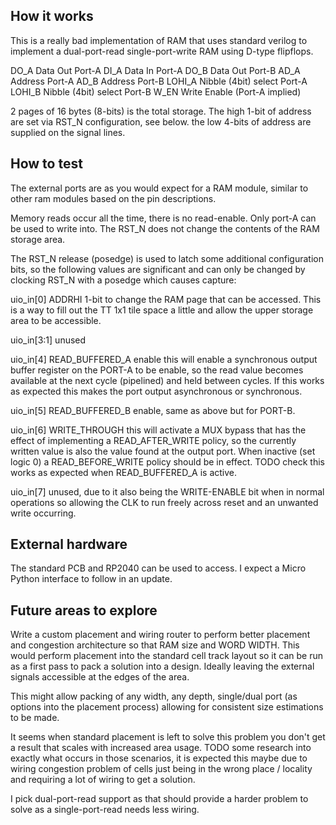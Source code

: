 <!---

This file is used to generate your project datasheet. Please fill in the information below and delete any unused
sections.

You can also include images in this folder and reference them in the markdown. Each image must be less than
512 kb in size, and the combined size of all images must be less than 1 MB.
-->

## How it works

This is a really bad implementation of RAM that uses standard verilog to
implement a dual-port-read single-port-write RAM using D-type flipflops.

DO_A Data Out Port-A
DI_A Data In Port-A
DO_B Data Out Port-B
AD_A Address Port-A
AD_B Address Port-B
LOHI_A Nibble (4bit) select Port-A
LOHI_B Nibble (4bit) select Port-B
W_EN Write Enable (Port-A implied)

2 pages of 16 bytes (8-bits) is the total storage.  The high 1-bit of
address are set via RST_N configuration, see below.  the low 4-bits of
address are supplied on the signal lines.

## How to test

The external ports are as you would expect for a RAM module, similar to
other ram modules based on the pin descriptions.

Memory reads occur all the time, there is no read-enable.
Only port-A can be used to write into.
The RST_N does not change the contents of the RAM storage area.

The RST_N release (posedge) is used to latch some additional configuration
bits, so the following values are significant and can only be changed by
clocking RST_N with a posedge which causes capture:

uio_in[0] ADDRHI 1-bit to change the RAM page that can be accessed.  This
is a way to fill out the TT 1x1 tile space a little and allow the upper
storage area to be accessible.

uio_in[3:1] unused

uio_in[4] READ_BUFFERED_A enable this will enable a synchronous output buffer
register on the PORT-A to be enable, so the read value becomes available at
the next cycle (pipelined) and held between cycles.  If this works as
expected this makes the port output asynchronous or synchronous.

uio_in[5] READ_BUFFERED_B enable, same as above but for PORT-B.

uio_in[6] WRITE_THROUGH this will activate a MUX bypass that has the effect
of implementing a READ_AFTER_WRITE policy, so the currently written value is
also the value found at the output port.  When inactive (set logic 0) a
READ_BEFORE_WRITE policy should be in effect.  TODO check this works as
expected when READ_BUFFERED_A is active.

uio_in[7] unused, due to it also being the WRITE-ENABLE bit when in normal
operations so allowing the CLK to run freely across reset and an unwanted
write occurring.

## External hardware

The standard PCB and RP2040 can be used to access.
I expect a Micro Python interface to follow in an update.

## Future areas to explore

Write a custom placement and wiring router to perform better placement and
congestion architecture so that RAM size and WORD WIDTH.  This would perform
placement into the standard cell track layout so it can be run as a first
pass to pack a solution into a design.  Ideally leaving the external signals
accessible at the edges of the area.

This might allow packing of any width, any depth, single/dual port (as
options into the placement process) allowing for consistent size estimations
to be made.

It seems when standard placement is left to solve this problem you don't get
a result that scales with increased area usage.  TODO some research into
exactly what occurs in those scenarios, it is expected this maybe due to wiring
congestion problem of cells just being in the wrong place / locality and
requiring a lot of wiring to get a solution.

I pick dual-port-read support as that should provide a harder problem to
solve as a single-port-read needs less wiring.

